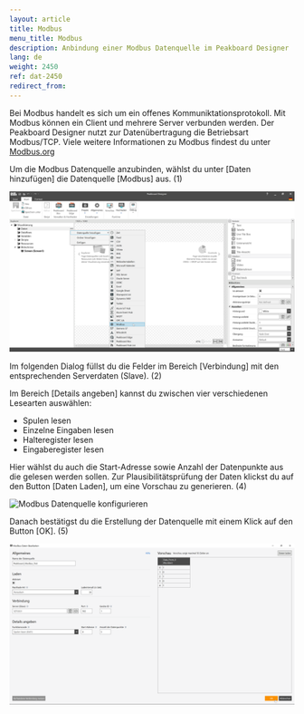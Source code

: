 ```yaml
---
layout: article
title: Modbus
menu_title: Modbus
description: Anbindung einer Modbus Datenquelle im Peakboard Designer
lang: de
weight: 2450
ref: dat-2450
redirect_from:
---
```

Bei Modbus handelt es sich um ein offenes Kommuniktationsprotokoll.
Mit Modbus können ein Client und mehrere Server verbunden werden.
Der Peakboard Designer nutzt zur Datenübertragung die Betriebsart Modbus/TCP.
Viele weitere Informationen zu Modbus findest du unter [Modbus.org](https://modbus.org)

Um die Modbus Datenquelle anzubinden, wählst du unter [Daten hinzufügen] die Datenquelle [Modbus] aus. (1)

![Modbus Datenquelle hinzufügen](/assets/images/data-sources/modbus/de_modbus-add.png)

Im folgenden Dialog füllst du die Felder im Bereich [Verbindung] mit den entsprechenden Serverdaten (Slave). (2)

Im Bereich [Details angeben] kannst du zwischen vier verschiedenen Lesearten auswählen:
* Spulen lesen
* Einzelne Eingaben lesen
* Halteregister lesen
* Eingaberegister lesen

Hier wählst du auch die Start-Adresse sowie Anzahl der Datenpunkte aus die gelesen werden sollen. 
Zur Plausibilitätsprüfung der Daten klickst du auf den Button [Daten Laden], um eine Vorschau zu generieren. (4)

![Modbus Datenquelle konfigurieren](/assets/images/modbus/data-sources/de_modbus-config-01.png)

Danach bestätigst du die Erstellung der Datenquelle mit einem Klick auf den Button [OK]. (5)

![Modbus Datenquelle konfigurieren](/assets/images/data-sources/modbus/de_modbus-config-02.png)